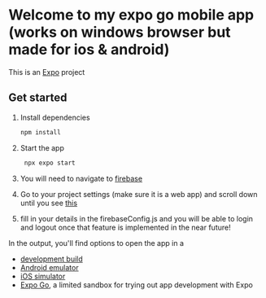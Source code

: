 # Welcome to my expo go mobile app (works on windows browser but made for ios & android) 

This is an [Expo](https://expo.dev) project 

## Get started

1. Install dependencies

   ```bash
   npm install
   ```

2. Start the app

   ```bash
    npx expo start
   ```
3. You will need to navigate to [firebase](https://console.firebase.google.com/)

4. Go to your project settings (make sure it is a web app) and scroll down until you see [this](https://imgur.com/ctG1loU)

5. fill in your details in the firebaseConfig.js and you will be able to login and logout once that feature is implemented in the near future!

In the output, you'll find options to open the app in a

- [development build](https://docs.expo.dev/develop/development-builds/introduction/)
- [Android emulator](https://docs.expo.dev/workflow/android-studio-emulator/)
- [iOS simulator](https://docs.expo.dev/workflow/ios-simulator/)
- [Expo Go](https://expo.dev/go), a limited sandbox for trying out app development with Expo

